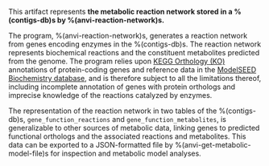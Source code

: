 This artifact represents **the metabolic reaction network stored in a %(contigs-db)s by %(anvi-reaction-network)s.**

The program, %(anvi-reaction-network)s, generates a reaction network from genes encoding enzymes in the %(contigs-db)s. The reaction network represents biochemical reactions and the constituent metabolites predicted from the genome. The program relies upon [KEGG Orthology (KO)](https://www.genome.jp/kegg/ko.html) annotations of protein-coding genes and reference data in the [ModelSEED Biochemistry database](https://github.com/ModelSEED/ModelSEEDDatabase), and is therefore subject to all the limitations thereof, including incomplete annotation of genes with protein orthologs and imprecise knowledge of the reactions catalyzed by enzymes.

The representation of the reaction network in two tables of the %(contigs-db)s, `gene_function_reactions` and `gene_function_metabolites`, is generalizable to other sources of metabolic data, linking genes to predicted functional orthologs and the associated reactions and metabolites. This data can be exported to a JSON-formatted file by %(anvi-get-metabolic-model-file)s for inspection and metabolic model analyses.
